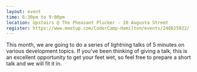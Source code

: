 ```yaml
---
layout: event
time: 6:30pm to 9:00pm
location: Upstairs @ The Pheasant Plucker - 20 Augusta Street
register: https://www.meetup.com/CoderCamp-Hamilton/events/240825922/
---
```


This month, we are going to do a series of lightning talks of 5 minutes on various development
topics. If you've been thinking of giving a talk, this is an excellent opportunity
to get your feet wet, so feel free to prepare a short talk and we will fit it in.
